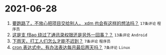 # 2021-06-28

1. [要跑路了，不放心把项目交给别人， xdm 也会有这样的想法吗？](https://www.v2ex.com/t/786146) `17条评论` `程序员`
1. [这是支 fBao 绕过了通讯录权限还是另外一回事？？](https://www.v2ex.com/t/786137) `13条评论` `Android`
1. [下雨天，打工人们怎么才能不迟到？](https://www.v2ex.com/t/786152) `7条评论` `程序员`
1. [cron 表达式中，有办法表达每月最后两天吗？](https://www.v2ex.com/t/786138) `7条评论` `Linux`
